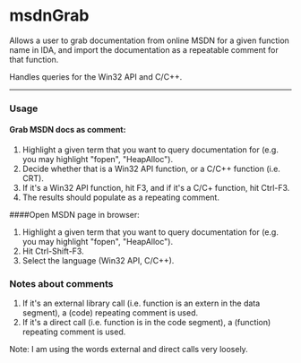 msdnGrab
========

Allows a user to grab documentation from online MSDN for a given function name in IDA, and import the documentation as a repeatable comment for that function.

Handles queries for the Win32 API and C/C++.

___

### Usage
#### Grab MSDN docs as comment:
  1. Highlight a given term that you want to query documentation for (e.g. you may highlight "fopen", "HeapAlloc").
  2. Decide whether that is a Win32 API function, or a C/C++ function (i.e. CRT).
  3. If it's a Win32 API function, hit F3, and if it's a C/C+ function, hit Ctrl-F3.
  4. The results should populate as a repeating comment.

####Open MSDN page in browser:
  1. Highlight a given term that you want to query documentation for (e.g. you may highlight "fopen", "HeapAlloc").
  2. Hit Ctrl-Shift-F3.
  3. Select the language (Win32 API, C/C++).

### Notes about comments
  1. If it's an external library call (i.e. function is an extern in the data segment), a (code) repeating comment is used.
  2. If it's a direct call (i.e. function is in the code segment), a (function) repeating comment is used.

  Note: I am using the words external and direct calls very loosely.

